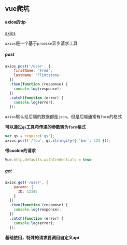 ## vue爬坑

#### axios的tip

[axios](https://github.com/axios/axios)

`axios`是一个基于`promise`异步请求工具

##### post

```javascript
axios.post('/user', {
    firstName: 'Fred',
    lastName: 'Flintstone'
  })
  .then(function (response) {
    console.log(response);
  })
  .catch(function (error) {
    console.log(error);
  });
```

`axios`默认给后端的数据都是`json`，但是后端通常有`form`的格式

**可以通过`qs`工具将传递的参数转为`form`格式**

```javascript
var qs = require('qs');
axios.post('/foo', qs.stringify({ 'bar': 123 }));
```

**带cookie的请求**

```javascript
Vue.http.defaults.withCredentials = true
```

##### get

```javascript
axios.get('/user', {
    params: {
      ID: 12345
    }
  })
  .then(function (response) {
    console.log(response);
  })
  .catch(function (error) {
    console.log(error);
  });
```

**基础使用，特殊的请求要调用自定义api**